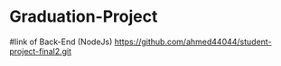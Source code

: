 # Graduation-Project 
#link of Back-End (NodeJs)
https://github.com/ahmed44044/student-project-final2.git
